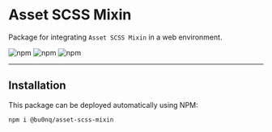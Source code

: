 # Asset SCSS Mixin

Package for integrating `Asset SCSS Mixin` in a web environment.

![npm](https://img.shields.io/npm/v/@bu0nq/asset-scss-mixin?style=for-the-badge)
![npm](https://img.shields.io/npm/dm/@bu0nq/asset-scss-mixin?style=for-the-badge)
![npm](https://img.shields.io/npm/dt/@bu0nq/asset-scss-mixin?style=for-the-badge)

___

## Installation

This package can be deployed automatically using NPM:

```
npm i @bu0nq/asset-scss-mixin
```
